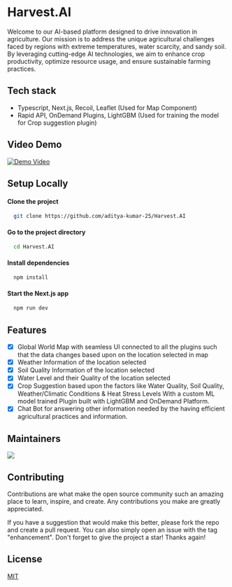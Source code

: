 
# Harvest.AI

Welcome to our AI-based platform designed to drive innovation in agriculture. Our mission is to address the unique agricultural challenges faced by regions with extreme temperatures, water scarcity, and sandy soil. By leveraging cutting-edge AI technologies, we aim to enhance crop productivity, optimize resource usage, and ensure sustainable farming practices.



## Tech stack
- Typescript, Next.js, Recoil, Leaflet (Used for Map Component)
- Rapid API, OnDemand Plugins, LightGBM (Used for training the model for Crop suggestion plugin)

## Video Demo
[![Demo Video](https://cdn.loom.com/sessions/thumbnails/8cacc08516364edca28194267cb3f57e-with-play.gif)](https://www.loom.com/share/8cacc08516364edca28194267cb3f57e?sid=a8de2eff-de2d-49a0-b7dd-3a9e8afefad1 "Demo Video")

## Setup Locally

#### Clone the project

```bash
  git clone https://github.com/aditya-kumar-25/Harvest.AI
```

#### Go to the project directory

```bash
  cd Harvest.AI
```

#### Install dependencies

```bash
  npm install
```

#### Start the Next.js app

```bash
  npm run dev
```


## Features

- [x] Global World Map with seamless UI connected to all the plugins such that the data changes based upon on the location selected in map
- [x] Weather Information of the location selected
- [x] Soil Quality Information of the location selected
- [x] Water Level and their Quality of the location selected
- [x] Crop Suggestion based upon the factors like Water Quality, Soil Quality, Weather/Climatic Conditions & Heat Stress Levels With a custom ML model trained Plugin built with LightGBM and OnDemand Platform.
- [x] Chat Bot for answering other information needed by the having efficient agricultural practices and information.

## Maintainers

<a href="https://github.com/164adityakumar/Harvest.AI/graphs/contributors">
  <img src="https://contrib.rocks/image?repo=164adityakumar/Harvest.AI" />
</a>


## Contributing
Contributions are what make the open source community such an amazing place to learn, inspire, and create. Any contributions you make are greatly appreciated.

If you have a suggestion that would make this better, please fork the repo and create a pull request. You can also simply open an issue with the tag "enhancement". Don't forget to give the project a star! Thanks again!



## License

[MIT](https://choosealicense.com/licenses/mit/)

